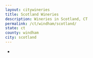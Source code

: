 ```yaml
---
layout: citywineries
title: Scotland Wineries
description: Wineries in Scotland, CT
permalink: /ct/windham/scotland/
state: ct
county: windham
city: scotland
---
```

-
